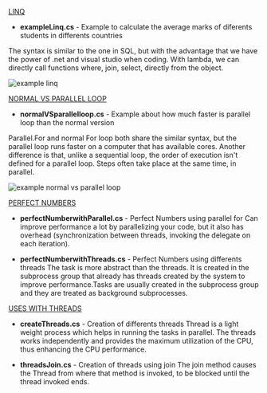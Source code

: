 [LINQ](Linq/)
* **exampleLinq.cs** - Example to calculate the average marks of diferents students 
in differents countries 

 The syntax is similar to the one in SQL, but with the advantage that we have the power of .net and visual studio when coding. With lambda, we can directly call functions where, join, select, directly from the object.


  ![example linq](Linq/exampleLinq.jpg)

[NORMAL VS PARALLEL LOOP](NormalVSParallelLoop/)
* **normalVSparallelloop.cs** - Example about how much faster is parallel loop than the normal 
version

 Parallel.For and normal For loop both share the similar syntax, but the parallel loop runs faster on a computer that has available cores. Another difference is that, unlike a sequential loop, the order of execution isn't defined for a parallel loop. Steps often take place at the same time, in parallel.


  ![example normal vs parallel loop](NormalVSParallelLoop/normalVSparallelloop.jpg)

[PERFECT NUMBERS](PerfectNumbers/)
* **perfectNumberwithParallel.cs** - Perfect Numbers using parallel for
  Can improve performance a lot by parallelizing your code, but it also has overhead (synchronization between threads, invoking the delegate on each iteration).


* **perfectNumberwithThreads.cs** - Perfect Numbers using differents threads
 The task is more abstract than the threads. It is created in the subprocess group that already has threads created by the system to improve performance.Tasks are usually created in the subprocess group and they are treated as background subprocesses.


[USES WITH THREADS](UseswithThreads/)
* **createThreads.cs** - Creation of differents threads
 Thread is a light weight process which helps in running the tasks in parallel. The threads works independently and provides the maximum utilization of the CPU, thus enhancing the CPU performance.

* **threadsJoin.cs** - Creation of threads using join
 The join method causes the Thread from where that method is invoked, to be blocked until the thread invoked ends.

